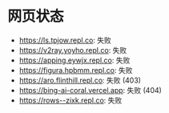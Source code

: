 # 网页状态
- https://ls.tpjow.repl.co: 失败
- https://v2ray.yoyho.repl.co: 失败
- https://apping.eywjx.repl.co: 失败
- https://figura.hpbmm.repl.co: 失败
- https://aro.flinthill.repl.co: 失败 (403)
- https://bing-ai-coral.vercel.app: 失败 (404)
- https://rows--zixk.repl.co: 失败
